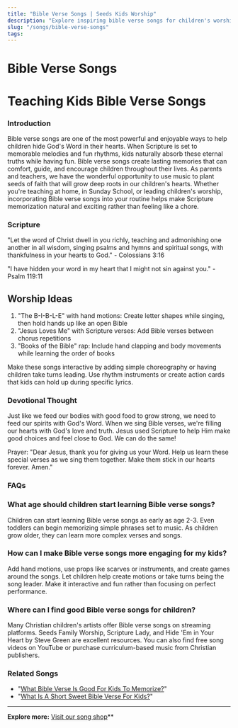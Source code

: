 ```yaml
---
title: "Bible Verse Songs | Seeds Kids Worship"
description: "Explore inspiring bible verse songs for children's worship and faith development. Biblical music resources for families and ministry."
slug: "/songs/bible-verse-songs"
tags:
---
```


# Bible Verse Songs

# Teaching Kids Bible Verse Songs

### Introduction
Bible verse songs are one of the most powerful and enjoyable ways to help children hide God's Word in their hearts. When Scripture is set to memorable melodies and fun rhythms, kids naturally absorb these eternal truths while having fun. Bible verse songs create lasting memories that can comfort, guide, and encourage children throughout their lives. As parents and teachers, we have the wonderful opportunity to use music to plant seeds of faith that will grow deep roots in our children's hearts. Whether you're teaching at home, in Sunday School, or leading children's worship, incorporating Bible verse songs into your routine helps make Scripture memorization natural and exciting rather than feeling like a chore.

### Scripture
"Let the word of Christ dwell in you richly, teaching and admonishing one another in all wisdom, singing psalms and hymns and spiritual songs, with thankfulness in your hearts to God." - Colossians 3:16

"I have hidden your word in my heart that I might not sin against you." - Psalm 119:11

## Worship Ideas
1. "The B-I-B-L-E" with hand motions: Create letter shapes while singing, then hold hands up like an open Bible
2. "Jesus Loves Me" with Scripture verses: Add Bible verses between chorus repetitions
3. "Books of the Bible" rap: Include hand clapping and body movements while learning the order of books

Make these songs interactive by adding simple choreography or having children take turns leading. Use rhythm instruments or create action cards that kids can hold up during specific lyrics.

### Devotional Thought
Just like we feed our bodies with good food to grow strong, we need to feed our spirits with God's Word. When we sing Bible verses, we're filling our hearts with God's love and truth. Jesus used Scripture to help Him make good choices and feel close to God. We can do the same!

Prayer: "Dear Jesus, thank you for giving us your Word. Help us learn these special verses as we sing them together. Make them stick in our hearts forever. Amen."

### FAQs

### What age should children start learning Bible verse songs?
Children can start learning Bible verse songs as early as age 2-3. Even toddlers can begin memorizing simple phrases set to music. As children grow older, they can learn more complex verses and songs.

### How can I make Bible verse songs more engaging for my kids?
Add hand motions, use props like scarves or instruments, and create games around the songs. Let children help create motions or take turns being the song leader. Make it interactive and fun rather than focusing on perfect performance.

### Where can I find good Bible verse songs for children?
Many Christian children's artists offer Bible verse songs on streaming platforms. Seeds Family Worship, Scripture Lady, and Hide 'Em in Your Heart by Steve Green are excellent resources. You can also find free song videos on YouTube or purchase curriculum-based music from Christian publishers.

### Related Songs

- "[What Bible Verse Is Good For Kids To Memorize?](/songs/what-bible-verse-is-good-for-kids-to-memorize/)"
- "[What Is A Short Sweet Bible Verse For Kids?](/songs/what-is-a-short-sweet-bible-verse-for-kids/)"

---

**Explore more:** [Visit our song shop](https://seedskidsworship.com/shop)**

<!-- Schema Markup -->
<script type="application/ld+json">
{
  "@context": "https://schema.org",
  "@type": "MusicRecording",
  "name": "Bible Verse Songs",
  "byArtist": {
    "@type": "MusicGroup",
    "name": "Seeds Kids Worship"
  },
  "isFamilyFriendly": true,
  "url": "https://seedskidsworship.com/songs/bible-verse-songs/"
}
</script>